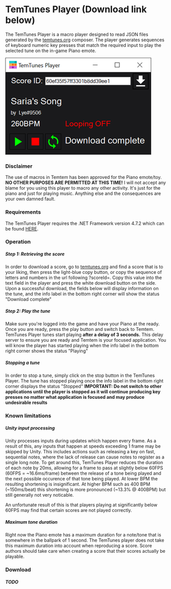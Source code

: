 # TemTunes Player (Download link below)

The TemTunes Player is a macro player designed to read JSON files generated by the [temtunes.org](https://temtunes.org) composer. 
The player generates sequences of keyboard numeric key presses that match the required input to play the selected tune on the in-game Piano
emote. 

![TemTunes Player Screenshot](Screenshots/TemTunesPlayer.png)

### Disclaimer

The use of macros in Temtem has been approved for the Piano emote/toy. **NO OTHER PURPOSES ARE PERMITTED AT THIS TIME!** 
I will not accept any blame for you using this player to macro any other activity. It's just for the piano and just for playing music.
Anything else and the consequences are your own damned fault.

### Requirements

The TemTunes Player requires the .NET Framework version 4.7.2 which can be found [HERE](https://dotnet.microsoft.com/download/dotnet-framework/net472).

### Operation

##### Step 1: Retrieving the score
In order to download a score, go to [temtunes.org](https://temtunes.org) and find a score that is to your liking, then press the light-blue copy button,
or copy the sequence of letters and numbers in the url following ?scoreId=. Copy this value into the text field in the player and press the white 
download button on the side. Upon a successful download, the fields below will display information on the tune, and the info label in the bottom right
corner will show the status "Download complete"

##### Step 2: Play the tune

Make sure you're logged into the game and have your Piano at the ready. Once you are ready, press the play button and switch back to Temtem. 
TemTunes Player tunes start playing **after a delay of 3 seconds.** This delay server to ensure you are ready and Temtem is your focused application.
You will know the player has started playing when the info label in the bottom right corner shows the status "Playing"

##### Stopping a tune

In order to stop a tune, simply click on the stop button in the TemTunes Player. The tune has stopped playing once the info label in the bottom
right corner displays the status "Stopped"
**IMPORTANT: Do not switch to other applications until the player is stopped as it will continue producing key presses no matter what 
application is focused and may produce undesirable results**

### Known limitations

##### Unity input processing

Unity processes inputs during updates which happen every frame. As a result of this, any inputs that happen at speeds exceeding 1 frame
may be skipped by Unity. This includes actions such as releasing a key on fast, sequential notes, where the lack of release can cause
notes to register as a single long note. To get around this, TemTunes Player reduces the duration of each note by 20ms, allowing for a frame
to pass at slightly below 60FPS (60FPS = \~16.6ms/frame) between the release of a tone being played and the next possible occurence of that 
tone being played. At lower BPM the resulting shortening is insignificant. At higher BPM such as 400 BPM (\~150ms/beat) this shortening is more pronounced 
(\~13.3% @ 400BPM) but still generally not very noticable. 

An unfortunate result of this is that players playing at significantly below 60FPS may find that certain scores are not played correctly.

##### Maximum tone duration

Right now the Piano emote has a maximum duration for a note/tone that is somewhere in the ballpark of 1 second. The TemTunes player does
not take this maximum duration into account when reproducing a score. Score authors should take care when creating a score that their
scores actually be playable.

### Download

##### TODO